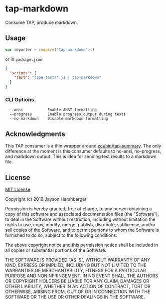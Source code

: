 # tap-markdown
Consume TAP, produce markdown.

## Usage

```javascript
var reporter = require('tap-markdown')()
```

or in `package.json`

```json
{
  "scripts": {
    "test": "tape test/*.js | tap-markdown"
  }
}
```

### CLI Options

```
  --ansi           Enable ANSI formatting
  --progress       Enable progress output during tests
  --no-markdown    Disable markdown formatting
```

## Acknowledgments

This TAP consumer is a thin wrapper around [zoubin/tap-summary](https://github.com/zoubin/tap-summary).  The only difference at the moment is this consumer defaults to no-ansi, no-progress, and markdown output.  This is idea for sending test results to a markdown file.

## License

[MIT License](http://en.wikipedia.org/wiki/MIT_License)

Copyright (c) 2016 Jayson Harshbarger

Permission is hereby granted, free of charge, to any person obtaining a copy of this software and associated documentation files (the "Software"), to deal in the Software without restriction, including without limitation the rights to use, copy, modify, merge, publish, distribute, sublicense, and/or sell copies of the Software, and to permit persons to whom the Software is furnished to do so, subject to the following conditions:

The above copyright notice and this permission notice shall be included in all copies or substantial portions of the Software.

THE SOFTWARE IS PROVIDED "AS IS", WITHOUT WARRANTY OF ANY KIND, EXPRESS OR IMPLIED, INCLUDING BUT NOT LIMITED TO THE WARRANTIES OF MERCHANTABILITY, FITNESS FOR A PARTICULAR PURPOSE AND NONINFRINGEMENT. IN NO EVENT SHALL THE AUTHORS OR COPYRIGHT HOLDERS BE LIABLE FOR ANY CLAIM, DAMAGES OR OTHER LIABILITY, WHETHER IN AN ACTION OF CONTRACT, TORT OR OTHERWISE, ARISING FROM, OUT OF OR IN CONNECTION WITH THE SOFTWARE OR THE USE OR OTHER DEALINGS IN THE SOFTWARE.
